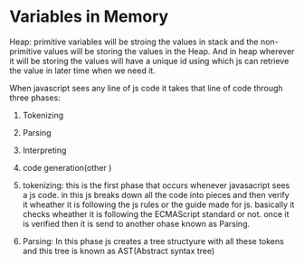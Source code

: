 # Variables in Memory
Heap: primitive variables will be stroing the values in stack and the non-primitive values will be storing the values in the Heap. And in heap wherever it will be storing the values will have a unique id using which js can retrieve the value in later time when we need it.

When javascript sees any line of js code it takes that line of code through three phases:
1. Tokenizing
2. Parsing
3. Interpreting
4. code generation(other )

1. tokenizing: this is the first phase that occurs whenever javasacript sees a js code. in this js breaks down all the code into pieces and then verify it wheather it is following the js rules or the guide made for js. basically it checks wheather it is following the ECMAScript standard or not. once it is verified then it is send to another ohase known as Parsing.

2. Parsing: In this phase js creates a tree structyure with all these tokens and this tree is known as AST(Abstract syntax tree)
